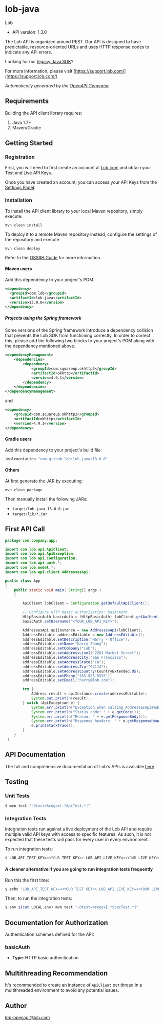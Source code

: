 # lob-java

Lob
- API version: 1.3.0

The Lob API is organized around REST. Our API is designed to have predictable, resource-oriented URLs and uses HTTP response codes to indicate any API errors.<p> Looking for our [legacy Java SDK](https://github.com/lob/lob-java/tree/12.3.7-Legacy)?

For more information, please visit [https://support.lob.com/](https://support.lob.com/)

*Automatically generated by the [OpenAPI Generator](https://openapi-generator.tech)*


## Requirements

Building the API client library requires:
1. Java 1.7+
2. Maven/Gradle

## Getting Started

### Registration

First, you will need to first create an account at [Lob.com](https://dashboard.lob.com/#/register) and obtain your Test and Live API Keys.

Once you have created an account, you can access your API Keys from the [Settings Panel](https://dashboard.lob.com/#/settings).

### Installation

To install the API client library to your local Maven repository, simply execute:

```shell
mvn clean install
```

To deploy it to a remote Maven repository instead, configure the settings of the repository and execute:

```shell
mvn clean deploy
```

Refer to the [OSSRH Guide](http://central.sonatype.org/pages/ossrh-guide.html) for more information.

#### Maven users

Add this dependency to your project's POM:

```xml
<dependency>
  <groupId>com.lob</groupId>
  <artifactId>lob-java</artifactId>
  <version>13.0.0</version>
</dependency>
```

##### Projects using the Spring framework

Some versions of the Spring framework introduce a dependency collision that prevents the Lob SDK from functioning correctly. In order to correct this, please add the following two blocks to your project's POM along with the dependency mentioned above.

```xml
<dependencyManagement>
    <dependencies>
        <dependency>
            <groupId>com.squareup.okhttp3</groupId>
            <artifactId>okhttp</artifactId>
            <version>4.9.1</version>
        </dependency>
    </dependencies>
</dependencyManagement>
```
and
```xml
<dependency>
    <groupId>com.squareup.okhttp3</groupId>
    <artifactId>okhttp</artifactId>
    <version>4.9.1</version>
</dependency>
```

#### Gradle users

Add this dependency to your project's build file:

```groovy
implementation "com.github.lob:lob-java:13.0.0"
```

#### Others

At first generate the JAR by executing:

```shell
mvn clean package
```

Then manually install the following JARs:

* `target/lob-java-13.0.0.jar`
* `target/lib/*.jar`


## First API Call

```java
package com.company.app;

import com.lob.api.ApiClient;
import com.lob.api.ApiException;
import com.lob.api.Configuration;
import com.lob.api.auth.*;
import com.lob.model.*;
import com.lob.api.client.AddressesApi;

public class App
{
    public static void main( String[] args )
    {

        ApiClient lobClient = Configuration.getDefaultApiClient();

        // Configure HTTP basic authorization: basicAuth
        HttpBasicAuth basicAuth = (HttpBasicAuth) lobClient.getAuthentication("basicAuth");
        basicAuth.setUsername("<YOUR_LOB_API_KEY>");

        AddressesApi apiInstance = new AddressesApi(lobClient);
        AddressEditable addressEditable = new AddressEditable();
        addressEditable.setDescription("Harry - Office");
        addressEditable.setName("Harry Zhang");
        addressEditable.setCompany("Lob");
        addressEditable.setAddressLine1("2261 Market Street");
        addressEditable.setAddressCity("San Francisco");
        addressEditable.setAddressState("CA");
        addressEditable.setAddressZip("94114");
        addressEditable.setAddressCountry(CountryExtended.US);
        addressEditable.setPhone("555-555-5555");
        addressEditable.setEmail("harry@lob.com");

        try {
            Address result = apiInstance.create(addressEditable);
            System.out.println(result);
        } catch (ApiException e) {
            System.err.println("Exception when calling AddressesApi#addressCreate");
            System.err.println("Status code: " + e.getCode());
            System.err.println("Reason: " + e.getResponseBody());
            System.err.println("Response headers: " + e.getResponseHeaders());
            e.printStackTrace();
        }
    }
 }
```

## API Documentation

The full and comprehensive documentation of Lob's APIs is available [here](https://docs.lob.com/).

## Testing

### Unit Tests

```bash
$ mvn test "-Dtest=%regex[.*ApiTest.*]"
```

### Integration Tests

Integration tests run against a live deployment of the Lob API and require multiple valid API keys with access to specific features. As such, it is not expected that these tests will pass for every user in every environment.

To run integration tests:

```bash
$ LOB_API_TEST_KEY=<<YOUR TEST KEY>> LOB_API_LIVE_KEY=<<YOUR LIVE KEY>> mvn test "-Dtest=%regex[.*SpecTest.*]"
```

#### A cleaner alternative if you are going to run integration tests frequently

Run this the first time:

```bash
$ echo "LOB_API_TEST_KEY=<<YOUR TEST KEY>> LOB_API_LIVE_KEY=<<YOUR LIVE KEY>>" > LOCAL.env
```

Then, to run the integration tests:

```bash
$ env $(cat LOCAL.env) mvn test "-Dtest=%regex[.*SpecTest.*]"
```

## Documentation for Authorization

Authentication schemes defined for the API:
### basicAuth

- **Type**: HTTP basic authentication

## Multithreading Recommendation

It's recommended to create an instance of `ApiClient` per thread in a multithreaded environment to avoid any potential issues.

## Author

lob-openapi@lob.com

